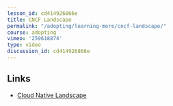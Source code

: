 ```yaml
---
lesson_id: cd414926866e
title: CNCF Landscape
permalink: "/adopting/learning-more/cncf-landscape/"
course: adopting
vimeo: '259618874'
type: video
discussion_id: cd414926866e
---
```


## Links
* [Cloud Native Landscape](https://github.com/cncf/landscape)
